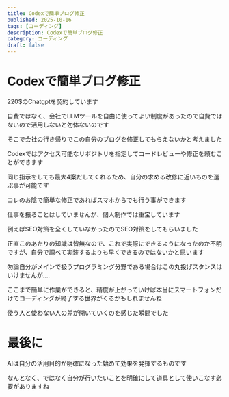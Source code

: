 ```yaml
--- 
title: Codexで簡単ブログ修正
published: 2025-10-16
tags: [コーディング]
description: Codexで簡単ブログ修正
category: コーディング
draft: false
---
```


# Codexで簡単ブログ修正

220$のChatgptを契約しています

自費ではなく、会社でLLMツールを自由に使ってよい制度があったので自費ではないので活用しないと勿体ないのです

そこで会社の行き帰りでこの自分のブログを修正してもらえないかと考えました

Codexではアクセス可能なリポジトリを指定してコードレビューや修正を頼むことができます

同じ指示をしても最大4案だしてくれるため、自分の求める改修に近いものを選ぶ事が可能です

コレのお陰で簡単な修正であればスマホからでも行う事ができます

仕事を振ることはしていませんが、個人制作では重宝しています

例えばSEO対策を全くしていなかったのでSEO対策をしてもらいました

正直このあたりの知識は皆無なので、これで実際にできるようになったのか不明ですが、自分で調べて実装するよりも早くできるのではないかと思います

勿論自分がメインで扱うプログラミング分野である場合はこの丸投げスタンスはいけませんが....

ここまで簡単に作業ができると、精度が上がっていけば本当にスマートフォンだけでコーディングが終了する世界がくるかもしれませんね

使う人と使わない人の差が開いていくのを感じた瞬間でした

# 最後に

AIは自分の活用目的が明確になった始めて効果を発揮するものです

なんとなく、ではなく自分が行いたいことを明確にして道具として使いこなす必要がありますね
